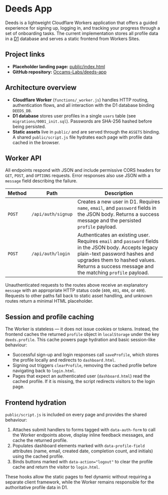 # Deeds App

Deeds is a lightweight Cloudflare Workers application that offers a guided
experience for signing up, logging in, and tracking your progress through a set
of onboarding tasks. The current implementation stores all profile data in a
[D1](https://developers.cloudflare.com/d1/) database and serves a static frontend
from Workers Sites.

## Project links

- **Placeholder landing page:** [public/index.html](./public/index.html)
- **GitHub repository:** [Occams-Labs/deeds-app](https://github.com/Occams-Labs/deeds-app)

## Architecture overview

- **Cloudflare Worker** (`functions/_worker.js`) handles HTTP routing, authentication
  flows, and all interaction with the D1 database binding `DEEDS_DB`.
- **D1 database** stores user profiles in a single `users` table (see
  `migrations/0001_init.sql`). Passwords are SHA-256 hashed before being
  persisted.
- **Static assets** live in `public/` and are served through the `ASSETS` binding.
  A shared `public/script.js` file hydrates each page with profile data cached in
  the browser.

## Worker API

All endpoints respond with JSON and include permissive CORS headers for `GET`,
`POST`, and `OPTIONS` requests. Error responses also use JSON with a
`message` field describing the failure.

| Method | Path               | Description |
| ------ | ------------------ | ----------- |
| `POST` | `/api/auth/signup` | Creates a new user in D1. Requires `name`, `email`, and `password` fields in the JSON body. Returns a success message and the persisted `profile` payload. |
| `POST` | `/api/auth/login`  | Authenticates an existing user. Requires `email` and `password` fields in the JSON body. Accepts legacy plain-text password hashes and upgrades them to hashed values. Returns a success message and the matching `profile` payload. |

Unauthenticated requests to the routes above receive an explanatory `message`
with an appropriate HTTP status code (`400`, `401`, `404`, or `409`). Requests to
other paths fall back to static asset handling, and unknown routes return a
minimal HTML placeholder.

## Session and profile caching

The Worker is stateless — it does not issue cookies or tokens. Instead, the
frontend caches the returned `profile` object in `localStorage` under the key
`deeds.profile`. This cache powers page hydration and basic session-like
behaviour:

- Successful sign-up and login responses call `saveProfile`, which stores the
  profile locally and redirects to `dashboard.html`.
- Signing out triggers `clearProfile`, removing the cached profile before
  navigating back to `login.html`.
- Pages that expect an authenticated user (`dashboard.html`) read the cached
  profile. If it is missing, the script redirects visitors to the login page.

## Frontend hydration

`public/script.js` is included on every page and provides the shared behaviour:

1. Attaches submit handlers to forms tagged with `data-auth-form` to call the
   Worker endpoints above, display inline feedback messages, and cache the
   returned profile.
2. Populates dashboard elements marked with `data-profile-field` attributes
   (name, email, created date, completion count, and initials) using the cached
   profile.
3. Binds buttons marked with `data-action="logout"` to clear the profile cache
   and return the visitor to `login.html`.

These hooks allow the static pages to feel dynamic without requiring a separate
client framework, while the Worker remains responsible for the authoritative
profile data in D1.
